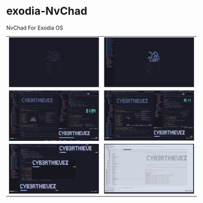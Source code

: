 # exodia-NvChad
NvChad For Exodia OS

|                |                |
|----------------|----------------|
| ![](img/1.png) | ![](img/2.png) |
| ![](img/3.png) | ![](img/4.png) |
| ![](img/5.png) | ![](img/6.png) |
